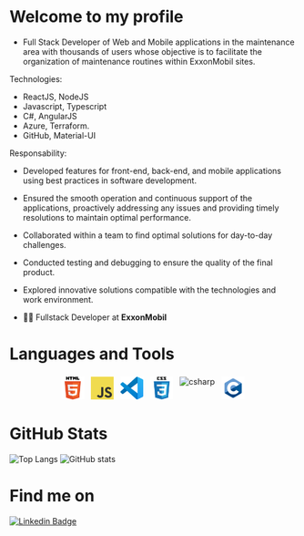 
# Welcome to my profile

- Full Stack Developer of Web and Mobile applications in the maintenance area with thousands of users whose objective is to facilitate the organization of maintenance routines within ExxonMobil sites.

Technologies:
- ReactJS, NodeJS
- Javascript, Typescript
- C#, AngularJS
- Azure, Terraform.
- GitHub, Material-UI

Responsability:
- Developed features for front-end, back-end, and mobile applications using best practices in software development.
- Ensured the smooth operation and continuous support of the applications, proactively addressing any issues and providing timely resolutions to maintain optimal performance.
- Collaborated within a team to find optimal solutions for day-to-day challenges.
- Conducted testing and debugging to ensure the quality of the final product.
- Explored innovative solutions compatible with the technologies and work environment.

- :office_worker: Fullstack Developer at **ExxonMobil**

# Languages and Tools
<p align="center">
<img src="https://raw.githubusercontent.com/github/explore/80688e429a7d4ef2fca1e82350fe8e3517d3494d/topics/html/html.png" alt="Html" height="40" style="vertical-align:top; margin:4px">
<img src="https://raw.githubusercontent.com/github/explore/80688e429a7d4ef2fca1e82350fe8e3517d3494d/topics/javascript/javascript.png" alt="Javascript" height="40" style="vertical-align:top; margin:4px">
<img src="https://raw.githubusercontent.com/github/explore/80688e429a7d4ef2fca1e82350fe8e3517d3494d/topics/visual-studio-code/visual-studio-code.png" alt="VS Code" height="40" style="vertical-align:top; margin:4px">
<img src="https://raw.githubusercontent.com/github/explore/80688e429a7d4ef2fca1e82350fe8e3517d3494d/topics/css/css.png" alt="css" height="40" style="vertical-align:top; margin:4px">
<img src="https://camo.githubusercontent.com/52045ed9d775b4ac9286e51c28b878edca6bb1750815b423c8d06c7976040ab7/68747470733a2f2f6d617274696e63686176657a2e6769746875622e696f2f4173736574732f4c6f676f732f6373686172702e737667" alt="csharp" height="40" style="vertical-align:top; margin:4px">
<img src="https://raw.githubusercontent.com/github/explore/f3e22f0dca2be955676bc70d6214b95b13354ee8/topics/c/c.png" alt="C" height="40" style="vertical-align:top; margin:4px">
</p>

# GitHub Stats
![Top Langs](https://github-readme-stats.vercel.app/api/top-langs/?username=MarlonBuosi&theme=tokyonight) 
![GitHub stats](https://github-readme-stats.vercel.app/api?username=MarlonBuosi&show_icons=true&theme=tokyonight)


# Find me on
[![Linkedin Badge](https://img.shields.io/badge/-LinkedIn-blue?style=flat-square&logo=Linkedin&logoColor=white&link=https://www.linkedin.com/in/)]([https://www.linkedin.com/in/](https://www.linkedin.com/in/marlon-buosi-39a56216b/))
  
<!---
MarlonBuosi/MarlonBuosi is a ✨ special ✨ repository because its `README.md` (this file) appears on your GitHub profile.
You can click the Preview link to take a look at your changes.
--->

